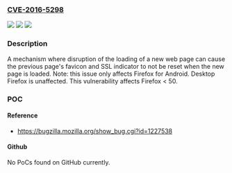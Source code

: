 ### [CVE-2016-5298](https://cve.mitre.org/cgi-bin/cvename.cgi?name=CVE-2016-5298)
![](https://img.shields.io/static/v1?label=Product&message=Firefox&color=blue)
![](https://img.shields.io/static/v1?label=Version&message=%3C%2050%20&color=brighgreen)
![](https://img.shields.io/static/v1?label=Vulnerability&message=SSL%20indicator%20can%20mislead%20the%20user%20about%20the%20real%20URL%20visited&color=brighgreen)

### Description

A mechanism where disruption of the loading of a new web page can cause the previous page's favicon and SSL indicator to not be reset when the new page is loaded. Note: this issue only affects Firefox for Android. Desktop Firefox is unaffected. This vulnerability affects Firefox < 50.

### POC

#### Reference
- https://bugzilla.mozilla.org/show_bug.cgi?id=1227538

#### Github
No PoCs found on GitHub currently.

